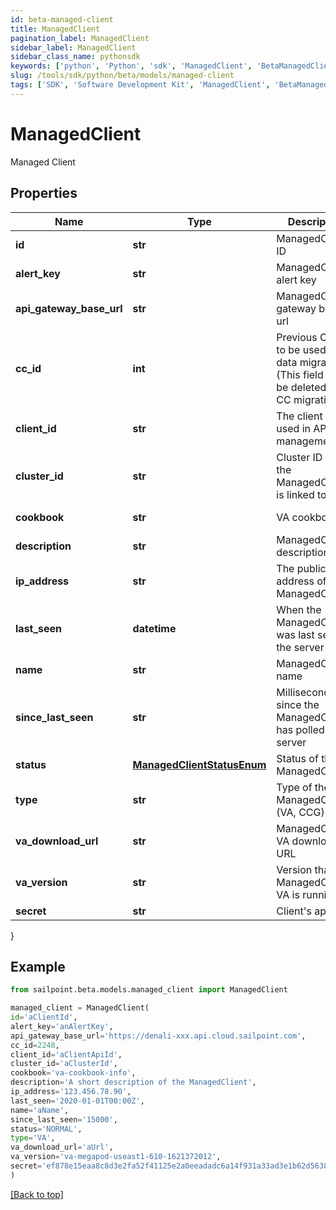 ```yaml
---
id: beta-managed-client
title: ManagedClient
pagination_label: ManagedClient
sidebar_label: ManagedClient
sidebar_class_name: pythonsdk
keywords: ['python', 'Python', 'sdk', 'ManagedClient', 'BetaManagedClient']
slug: /tools/sdk/python/beta/models/managed-client
tags: ['SDK', 'Software Development Kit', 'ManagedClient', 'BetaManagedClient']
---
```


# ManagedClient

Managed Client

## Properties

| Name | Type | Description | Notes |
| --- | --- | --- | --- |
| **id** | **str** | ManagedClient ID | [optional] [readonly] |
| **alert_key** | **str** | ManagedClient alert key | [optional] [readonly] |
| **api_gateway_base_url** | **str** | ManagedClient gateway base url | [optional] [readonly] |
| **cc_id** | **int** | Previous CC ID to be used in data migration. (This field will be deleted after CC migration!) | [optional] |
| **client_id** | **str** | The client ID used in API management | [required] |
| **cluster_id** | **str** | Cluster ID that the ManagedClient is linked to | [required] |
| **cookbook** | **str** | VA cookbook | [optional] [readonly] |
| **description** | **str** | ManagedClient description | [required] |
| **ip_address** | **str** | The public IP address of the ManagedClient | [optional] [readonly] |
| **last_seen** | **datetime** | When the ManagedClient was last seen by the server | [optional] [readonly] |
| **name** | **str** | ManagedClient name | [optional] |
| **since_last_seen** | **str** | Milliseconds since the ManagedClient has polled the server | [optional] [readonly] |
| **status** | [**ManagedClientStatusEnum**](managed-client-status-enum) | Status of the ManagedClient | [optional] [readonly] |
| **type** | **str** | Type of the ManagedClient (VA, CCG) | [required] |
| **va_download_url** | **str** | ManagedClient VA download URL | [optional] [readonly] |
| **va_version** | **str** | Version that the ManagedClient's VA is running | [optional] [readonly] |
| **secret** | **str** | Client's apiKey | [optional] |

}

## Example

```python
from sailpoint.beta.models.managed_client import ManagedClient

managed_client = ManagedClient(
id='aClientId',
alert_key='anAlertKey',
api_gateway_base_url='https://denali-xxx.api.cloud.sailpoint.com',
cc_id=2248,
client_id='aClientApiId',
cluster_id='aClusterId',
cookbook='va-cookbook-info',
description='A short description of the ManagedClient',
ip_address='123.456.78.90',
last_seen='2020-01-01T00:00Z',
name='aName',
since_last_seen='15000',
status='NORMAL',
type='VA',
va_download_url='aUrl',
va_version='va-megapod-useast1-610-1621372012',
secret='ef878e15eaa8c8d3e2fa52f41125e2a0eeadadc6a14f931a33ad3e1b62d56381'
)

```

[[Back to top]](#)
